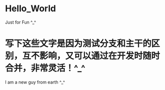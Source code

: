 # Hello_World
Just for Fun ^_^



# 写下这些文字是因为测试分支和主干的区别，互不影响，又可以通过在开发时随时合并，非常灵活！^_^
I am a new guy from earth ^_^
